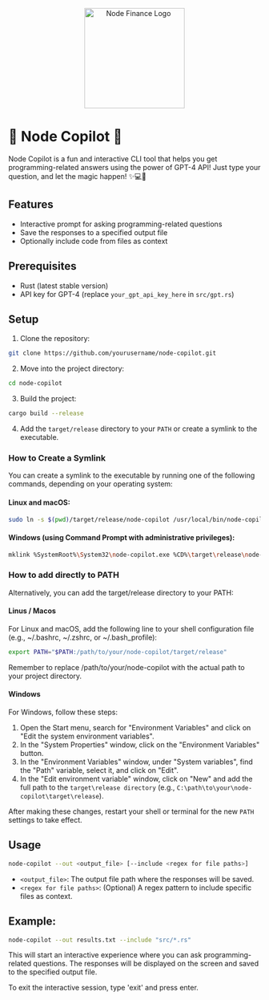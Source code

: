 <p align="center">
  <a href="http://nodefinance.org" target="_blank"><img src="https://storage.googleapis.com/node_protocol_images/nodefinance.png" width="200" alt="Node Finance Logo" /></a>
</p>

# 🚀 Node Copilot 🤖

Node Copilot is a fun and interactive CLI tool that helps you get programming-related answers using the power of GPT-4 API! Just type your question, and let the magic happen! ✨💻🧠

## Features

- Interactive prompt for asking programming-related questions
- Save the responses to a specified output file
- Optionally include code from files as context

## Prerequisites

- Rust (latest stable version)
- API key for GPT-4 (replace `your_gpt_api_key_here` in `src/gpt.rs`)

## Setup

1. Clone the repository:

```sh
git clone https://github.com/yourusername/node-copilot.git
```

2. Move into the project directory:

```sh
cd node-copilot
```

3. Build the project:

```sh
cargo build --release
```

4. Add the `target/release` directory to your `PATH` or create a symlink to the executable.

### How to Create a Symlink

You can create a symlink to the executable by running one of the following commands, depending on your operating system:

#### Linux and macOS:

```sh
sudo ln -s $(pwd)/target/release/node-copilot /usr/local/bin/node-copilot
```

#### Windows (using Command Prompt with administrative privileges):

```sh
mklink %SystemRoot%\System32\node-copilot.exe %CD%\target\release\node-copilot.exe
```

### How to add directly to PATH

Alternatively, you can add the target/release directory to your PATH:

#### Linus / Macos

For Linux and macOS, add the following line to your shell configuration file (e.g., ~/.bashrc, ~/.zshrc, or ~/.bash_profile):

```sh
export PATH="$PATH:/path/to/your/node-copilot/target/release"
```

Remember to replace /path/to/your/node-copilot with the actual path to your project directory.

#### Windows

For Windows, follow these steps:

1. Open the Start menu, search for "Environment Variables" and click on "Edit the system environment variables".
2. In the "System Properties" window, click on the "Environment Variables" button.
3. In the "Environment Variables" window, under "System variables", find the "Path" variable, select it, and click on "Edit".
4. In the "Edit environment variable" window, click on "New" and add the full path to the `target\release directory` (e.g., `C:\path\to\your\node-copilot\target\release`).

After making these changes, restart your shell or terminal for the new `PATH` settings to take effect.

## Usage

```sh
node-copilot --out <output_file> [--include <regex for file paths>]
```

- `<output_file>`: The output file path where the responses will be saved.
- `<regex for file paths>`: (Optional) A regex pattern to include specific files as context.

## Example:

```sh
node-copilot --out results.txt --include "src/*.rs"
```

This will start an interactive experience where you can ask programming-related questions. The responses will be displayed on the screen and saved to the specified output file.

To exit the interactive session, type 'exit' and press enter.

